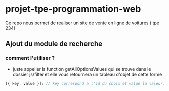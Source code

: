 # projet-tpe-programmation-web

Ce repo nous permet de realiser un site de vente en ligne de voitures ( tpe 234)

## Ajout du module de recherche

### comment l'utiliser ?

- juste appeller la function getAllOptionsValues qui se trouve dans le dossier js/filter et elle vous retournera un tableau d'objet de cette forme

```js
[{ key, value }]; // key correspond a l'id du choix et value la valeur;
```
